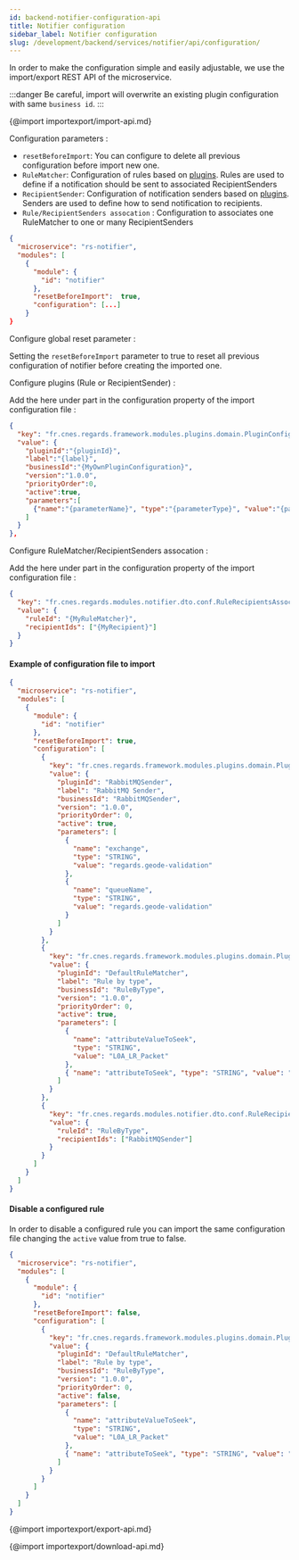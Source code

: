 ```yaml
---
id: backend-notifier-configuration-api
title: Notifier configuration
sidebar_label: Notifier configuration
slug: /development/backend/services/notifier/api/configuration/
---
```


In order to make the configuration simple and easily adjustable, we use the import/export REST API of the microservice.

:::danger
Be careful, import will overwrite an existing plugin configuration with same `business id`.
:::

{@import importexport/import-api.md}

Configuration parameters :

- `resetBeforeImport`: You can configure to delete all previous configuration before import new one.
- `RuleMatcher`: Configuration of rules based on [plugins](../plugins/notifier-plugins.md#rule-matcher-plugins). Rules are used to define if a notification should be sent to associated RecipientSenders
- `RecipientSender`: Configuration of notification senders based on [plugins](../plugins/notifier-plugins.md#recipient-sender-plugins). Senders are used to define how to send notification to recipients.
- `Rule/RecipientSenders assocation` : Configuration to associates one RuleMatcher to one or many RecipientSenders

```json
{
  "microservice": "rs-notifier",
  "modules": [
    {
      "module": {
        "id": "notifier"
      },
      "resetBeforeImport":  true,
      "configuration": [...]
    }
}
```

Configure global reset parameter :

Setting the `resetBeforeImport` parameter to true to reset all previous configuration of notifier before creating the imported one.

Configure plugins (Rule or RecipientSender) :

Add the here under part in the configuration property of the import configuration file :

```json
{
  "key": "fr.cnes.regards.framework.modules.plugins.domain.PluginConfiguration",
  "value": {
    "pluginId":"{pluginId}",
    "label":"{label}",
    "businessId":"{MyOwnPluginConfiguration}",
    "version":"1.0.0",
    "priorityOrder":0,
    "active":true,
    "parameters":[
      {"name":"{parameterName}", "type":"{parameterType}", "value":"{parameterValue}"}
    ]
  }
},
```

Configure RuleMatcher/RecipientSenders assocation :

Add the here under part in the configuration property of the import configuration file :

```json
{
  "key": "fr.cnes.regards.modules.notifier.dto.conf.RuleRecipientsAssociation",
  "value": {
    "ruleId": "{MyRuleMatcher}",
    "recipientIds": ["{MyRecipient}"]
  }
}
```

#### Example of configuration file to import

```json
{
  "microservice": "rs-notifier",
  "modules": [
    {
      "module": {
        "id": "notifier"
      },
      "resetBeforeImport": true,
      "configuration": [
        {
          "key": "fr.cnes.regards.framework.modules.plugins.domain.PluginConfiguration",
          "value": {
            "pluginId": "RabbitMQSender",
            "label": "RabbitMQ Sender",
            "businessId": "RabbitMQSender",
            "version": "1.0.0",
            "priorityOrder": 0,
            "active": true,
            "parameters": [
              {
                "name": "exchange",
                "type": "STRING",
                "value": "regards.geode-validation"
              },
              {
                "name": "queueName",
                "type": "STRING",
                "value": "regards.geode-validation"
              }
            ]
          }
        },
        {
          "key": "fr.cnes.regards.framework.modules.plugins.domain.PluginConfiguration",
          "value": {
            "pluginId": "DefaultRuleMatcher",
            "label": "Rule by type",
            "businessId": "RuleByType",
            "version": "1.0.0",
            "priorityOrder": 0,
            "active": true,
            "parameters": [
              {
                "name": "attributeValueToSeek",
                "type": "STRING",
                "value": "L0A_LR_Packet"
              },
              { "name": "attributeToSeek", "type": "STRING", "value": "type" }
            ]
          }
        },
        {
          "key": "fr.cnes.regards.modules.notifier.dto.conf.RuleRecipientsAssociation",
          "value": {
            "ruleId": "RuleByType",
            "recipientIds": ["RabbitMQSender"]
          }
        }
      ]
    }
  ]
}
```

#### Disable a configured rule

In order to disable a configured rule you can import the same configuration file changing the `active` value from true to false.

```json
{
  "microservice": "rs-notifier",
  "modules": [
    {
      "module": {
        "id": "notifier"
      },
      "resetBeforeImport": false,
      "configuration": [
        {
          "key": "fr.cnes.regards.framework.modules.plugins.domain.PluginConfiguration",
          "value": {
            "pluginId": "DefaultRuleMatcher",
            "label": "Rule by type",
            "businessId": "RuleByType",
            "version": "1.0.0",
            "priorityOrder": 0,
            "active": false,
            "parameters": [
              {
                "name": "attributeValueToSeek",
                "type": "STRING",
                "value": "L0A_LR_Packet"
              },
              { "name": "attributeToSeek", "type": "STRING", "value": "type" }
            ]
          }
        }
      ]
    }
  ]
}
```

{@import importexport/export-api.md}

{@import importexport/download-api.md}
